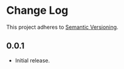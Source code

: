 # Change Log
This project adheres to [Semantic Versioning](http://semver.org/).

## 0.0.1

* Initial release.

